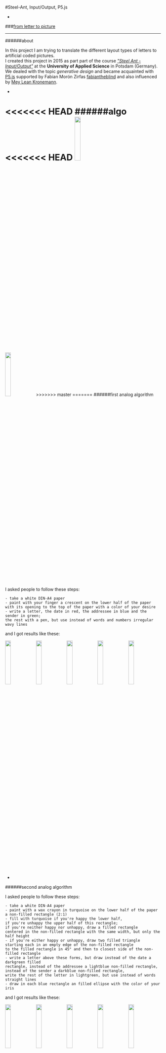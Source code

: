 #Steel-Ant, Input/Output, P5.js

-

###[from letter to picture](http://logetcrea.github.io/from-letter-to-picture/index.html)

---

######about

In this project I am trying to translate the different layout types of letters to artificial coded  pictures.  
I created this project in 2015 as part part of the course [*"Steel Ant - Input/Output"*](https://github.com/FH-Potsdam/steel-ant-input-output) at the **University of Applied Science** in Potsdam (Germany).  
We dealed with the topic *generative design* and became acquainted with [P5.js](http://p5js.org/) supported by Fabian Morón Zirfas [fabiantheblind](https://github.com/fabiantheblind) and also influenced by [Mey Lean Kronemann](http://meyleankronemann.de/).

-
 
<<<<<<< HEAD
######algo
<<<<<<< HEAD
<img src="https://raw.githubusercontent.com/logetcrea/molecular-networks-p5-algorithm/master/documentation/Algorithm-01-result-1.jpg" width="19%" style="display: inline-block;" />
=======
<img src="https://raw.githubusercontent.com/logetcrea/from-letter-to-picture/gh-pages/screenshots/51.png" width="19%" style="display: inline-block;" />
>>>>>>> master
=======
######first analog algorithm

I asked people to follow these steps:  

	- take a white DIN-A4 paper
	- paint with your finger a crescent on the lower half of the paper
	with its opening to the top of the paper with a color of your desire
	- write a letter, the date in red, the addressee in blue and the sender in green;
	the rest with a pen, but use instead of words and numbers irregular wavy lines
and I got results like these:

<img src="https://raw.githubusercontent.com/logetcrea/from-letter-to-picture/master/screenshots/1.version/4.JPG" width="19%"  />
<img src="https://raw.githubusercontent.com/logetcrea/from-letter-to-picture/master/screenshots/1.version/7.JPG" width="19%"  />
<img src="https://raw.githubusercontent.com/logetcrea/from-letter-to-picture/master/screenshots/1.version/2.JPG" width="19%"  />
<img src="https://raw.githubusercontent.com/logetcrea/from-letter-to-picture/master/screenshots/1.version/10.JPG" width="19%" />
<img src="https://raw.githubusercontent.com/logetcrea/from-letter-to-picture/master/screenshots/1.version/8.JPG" width="19%" />

-

######second analog algorithm

I asked people to follow these steps:  

	- take a white DIN-A4 paper
	- paint with a wax crayon in turquoise on the lower half of the paper
	a non-filled rectangle (2:1)
	- fill with turquoise if you're happy the lower half,
	if you're unhappy the upper half of this rectangle;
	if you're neither happy nor unhappy, draw a filled rectangle
	centered in the non-filled rectangle with the same width, but only the half height
	- if you're either happy or unhappy, draw two filled triangle
	starting each in an empty edge of the non-filled rectangle
	to the filled rectangle in 45° and then to closest side of the non-filled rectangle
	- write a letter above these forms, but draw instead of the date a darkgreen filled
	rectangle, instead of the addressee a lightblue non-filled rectangle,
	instead of the sender a darkblue non-filled rectangle,
	write the rest of the letter in lightgreen, but use instead of words straight lines
	- draw in each blue rectangle an filled ellipse with the color of your iris
and I got results like these:

<img src="https://raw.githubusercontent.com/logetcrea/from-letter-to-picture/master/screenshots/2.version/2.png" width="19%"  />
<img src="https://raw.githubusercontent.com/logetcrea/from-letter-to-picture/master/screenshots/2.version/4.png" width="19%"  />
<img src="https://raw.githubusercontent.com/logetcrea/from-letter-to-picture/master/screenshots/2.version/1.png" width="19%"  />
<img src="https://raw.githubusercontent.com/logetcrea/from-letter-to-picture/master/screenshots/2.version/3.png" width="19%"  />
<img src="https://raw.githubusercontent.com/logetcrea/from-letter-to-picture/master/screenshots/2.version/7.png" width="19%"  />

>>>>>>> master
-

######digital algorithm process

I started simple and drew just static forms, with different probabilities of their position:

<img src="https://raw.githubusercontent.com/logetcrea/from-letter-to-picture/master/screenshots/digital-process/img (1).png" width="19%"  />
<img src="https://raw.githubusercontent.com/logetcrea/from-letter-to-picture/master/screenshots/digital-process/img (2).png" width="19%"  />  

then I decided to let these forms rotating around their own center and flowing over a black paper:

<img src="https://raw.githubusercontent.com/logetcrea/from-letter-to-picture/master/screenshots/digital-process/img (2) Kopie.png" width="19%" />
<img src="https://raw.githubusercontent.com/logetcrea/from-letter-to-picture/master/screenshots/digital-process/img (5).png" width="19%" />

I deleted the filling to get the forms lighter and changed the color and the opacity:

<img src="https://raw.githubusercontent.com/logetcrea/from-letter-to-picture/master/screenshots/digital-process/img (6).png" width="19%" />
<img src="https://raw.githubusercontent.com/logetcrea/from-letter-to-picture/master/screenshots/digital-process/img (7).png" width="19%" />  

I decided to change the format to square and again the background to white:

<img src="https://raw.githubusercontent.com/logetcrea/from-letter-to-picture/master/screenshots/digital-process/img (25).png" width="19%"  height="25%"/>
<img src="https://raw.githubusercontent.com/logetcrea/from-letter-to-picture/master/screenshots/digital-process/img (26).png" width="19%"  height="25%"/>

In the next steps I changed some values of the range and the rotation of the rectangles, refined the color choice and set the .js file to no background but wrote into the .html a black one. So if you safe via clicking "s" a generated picture, you'll get only the drawn picture as .png file.

-

######digital algorithm

The three rectangles symbolize the areas of the date, green, addressee, blue,  and the sender, violet.  
The startpositions of these rectangles depend on the probability for being there in normal kinds of letter layouts.  
The different movements symbolize the many different kinds of writing a letter.  

[algorithm](http://logetcrea.github.io/from-letter-to-picture/index.html)

-

######implementation

There are a lot opportunities to use my algorithm.  

use as carpet:  
<img src="https://raw.githubusercontent.com/logetcrea/from-letter-to-picture/master/screenshots/implementations/carpet.png" width="100%" />

use as lamp:  
<img src="https://raw.githubusercontent.com/logetcrea/from-letter-to-picture/master/screenshots/implementations/carpet, lamp.png" width="100%" />  

use as pool floor:  
<img src="https://raw.githubusercontent.com/logetcrea/from-letter-to-picture/master/screenshots/implementations/pool-floor.png" width="100%" />  

use as post card to pick up the main idea of a letter:  
<img src="https://raw.githubusercontent.com/logetcrea/from-letter-to-picture/master/screenshots/implementations/post-card.JPG" width="49.5%" />
<img src="https://raw.githubusercontent.com/logetcrea/from-letter-to-picture/master/screenshots/implementations/postcard.png" width="49.5%" /> 
  

My personal favorite is to transfer the picure into 3D. The different colors are different platforms with different lights and fountains if you use as fountain-light-installation:  
<img src="https://raw.githubusercontent.com/logetcrea/from-letter-to-picture/master/screenshots/implementations/fountain up.png" width="100%" />
<img src="https://raw.githubusercontent.com/logetcrea/from-letter-to-picture/master/screenshots/implementations/fountain.png" width="100%" />  

-

###### License


**©** 2015 Paul Klinski "logetcrea", University of Applied Sciences Potsdam (Germany).  
Permission is hereby granted, free of charge, to any person obtaining a copy of this software and associated documentation files (the "Software"), to deal in the Software without restriction, including without limitation the rights to use, copy, modify, merge, publish, distribute, sublicense, and/or sell copies of the Software, and to permit persons to whom the Software is furnished to do so, subject to the following conditions:  
The above copyright notice and this permission notice shall be included in all copies or substantial portions of the Software.  
THE SOFTWARE IS PROVIDED "AS IS", WITHOUT WARRANTY OF ANY KIND, EXPRESS OR IMPLIED, INCLUDING BUT NOT LIMITED TO THE WARRANTIES OF MERCHANTABILITY, FITNESS FOR A PARTICULAR PURPOSE AND NONINFRINGEMENT. IN NO EVENT SHALL THE AUTHORS OR COPYRIGHT HOLDERS BE LIABLE FOR ANY CLAIM, DAMAGES OR OTHER LIABILITY, WHETHER IN AN ACTION OF CONTRACT, TORT OR OTHERWISE, ARISING FROM, OUT OF OR IN CONNECTION WITH THE SOFTWARE OR THE USE OR OTHER DEALINGS IN THE SOFTWARE.

see also [http://www.opensource.org/licenses/mit-license.php](http://www.opensource.org/licenses/mit-license.php)
